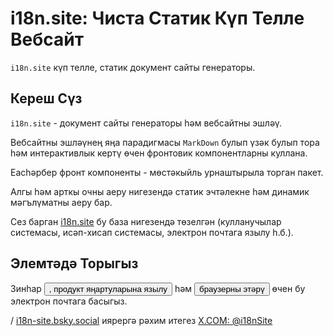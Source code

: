 # i18n.site: Чиста Статик Күп Телле Вебсайт

`i18n.site` күп телле, статик документ сайты генераторы.

## Кереш Сүз

`i18n.site` - документ сайты генераторы һәм вебсайтны эшләү.

Вебсайтны эшләүнең яңа парадигмасы `MarkDown` булып үзәк булып тора һәм интерактивлык кертү өчен фронтовик компонентларны куллана.

Eachәрбер фронт компоненты - мөстәкыйль урнаштырыла торган пакет.

Алгы һәм арткы очны аеру нигезендә статик эчтәлекне һәм динамик мәгълүматны аеру бар.

Сез барган [i18n.site](/) бу база нигезендә төзелгән (кулланучылар системасы, исәп-хисап системасы, электрон почтага язылу һ.б.).

## Элемтәдә Торыгыз

Зинһар <button onclick="mailsub()">, продукт яңартуларына язылу</button> һәм <button onclick="webpush()">браузерны этәрү</button> өчен бу электрон почтага басыгыз.

/ [i18n-site.bsky.social](https://bsky.app/profile/i18n-site.bsky.social) иярергә рәхим итегез [X.COM: @i18nSite](https://x.com/i18nSite)